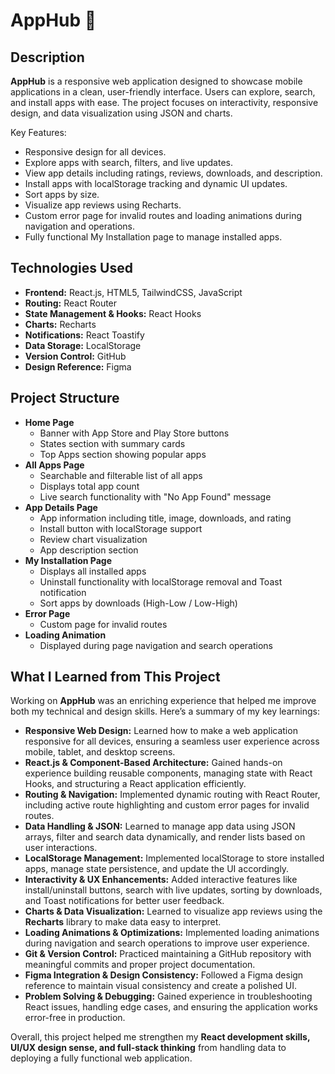 # AppHub 📱

## Description

**AppHub** is a responsive web application designed to showcase mobile applications in a clean, user-friendly interface. Users can explore, search, and install apps with ease. The project focuses on interactivity, responsive design, and data visualization using JSON and charts.

Key Features:

- Responsive design for all devices.
- Explore apps with search, filters, and live updates.
- View app details including ratings, reviews, downloads, and description.
- Install apps with localStorage tracking and dynamic UI updates.
- Sort apps by size.
- Visualize app reviews using Recharts.
- Custom error page for invalid routes and loading animations during navigation and operations.
- Fully functional My Installation page to manage installed apps.

## Technologies Used

- **Frontend:** React.js, HTML5, TailwindCSS, JavaScript
- **Routing:** React Router
- **State Management & Hooks:** React Hooks
- **Charts:** Recharts
- **Notifications:** React Toastify
- **Data Storage:** LocalStorage
- **Version Control:** GitHub
- **Design Reference:** Figma

## Project Structure

- **Home Page**
  - Banner with App Store and Play Store buttons
  - States section with summary cards
  - Top Apps section showing popular apps
- **All Apps Page**
  - Searchable and filterable list of all apps
  - Displays total app count
  - Live search functionality with "No App Found" message
- **App Details Page**
  - App information including title, image, downloads, and rating
  - Install button with localStorage support
  - Review chart visualization
  - App description section
- **My Installation Page**
  - Displays all installed apps
  - Uninstall functionality with localStorage removal and Toast notification
  - Sort apps by downloads (High-Low / Low-High)
- **Error Page**
  - Custom page for invalid routes
- **Loading Animation**
  - Displayed during page navigation and search operations

## What I Learned from This Project

Working on **AppHub** was an enriching experience that helped me improve both my technical and design skills. Here’s a summary of my key learnings:

- **Responsive Web Design:** Learned how to make a web application responsive for all devices, ensuring a seamless user experience across mobile, tablet, and desktop screens.
- **React.js & Component-Based Architecture:** Gained hands-on experience building reusable components, managing state with React Hooks, and structuring a React application efficiently.
- **Routing & Navigation:** Implemented dynamic routing with React Router, including active route highlighting and custom error pages for invalid routes.
- **Data Handling & JSON:** Learned to manage app data using JSON arrays, filter and search data dynamically, and render lists based on user interactions.
- **LocalStorage Management:** Implemented localStorage to store installed apps, manage state persistence, and update the UI accordingly.
- **Interactivity & UX Enhancements:** Added interactive features like install/uninstall buttons, search with live updates, sorting by downloads, and Toast notifications for better user feedback.
- **Charts & Data Visualization:** Learned to visualize app reviews using the **Recharts** library to make data easy to interpret.
- **Loading Animations & Optimizations:** Implemented loading animations during navigation and search operations to improve user experience.
- **Git & Version Control:** Practiced maintaining a GitHub repository with meaningful commits and proper project documentation.
- **Figma Integration & Design Consistency:** Followed a Figma design reference to maintain visual consistency and create a polished UI.
- **Problem Solving & Debugging:** Gained experience in troubleshooting React issues, handling edge cases, and ensuring the application works error-free in production.

Overall, this project helped me strengthen my **React development skills, UI/UX design sense, and full-stack thinking** from handling data to deploying a fully functional web application.

